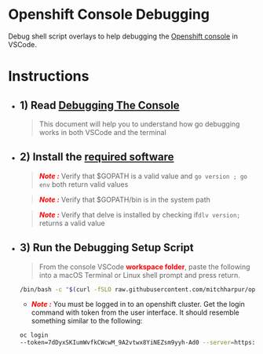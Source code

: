 # Openshift Console Debugging
Debug shell script overlays to help debugging the [Openshift console](https://github.com/openshift/console) in VSCode.


# Instructions
- ## 1) Read [Debugging The Console](./docs/debugging/debugging-go.md)
  > This document will help you to understand how go debugging works in both VSCode and the terminal

- ## 2) Install the [required software](install-requirements.md)
  > <span style="color:red;">***Note :***</span> Verify that $GOPATH is a valid value and ``` go version ; go env ``` both return valid values

  > <span style="color:red;">***Note :***</span> Verify that $GOPATH/bin is in the system path  

  > <span style="color:red;">***Note :***</span> Verify that delve is installed  by checking if``` dlv version; ``` returns a valid value

- ## 3) Run the Debugging Setup Script 
  >From the console VSCode <span style="color:red">**workspace folder**</span>, paste the following into a macOS Terminal or Linux shell prompt and press return.
  ```sh
  /bin/bash -c "$(curl -fSLO raw.githubusercontent.com/mitchharpur/openshift-console-debugging/master/debug-download.sh ; chmod u+x debug-download.sh ; ./debug-download.sh;)";
  
  ```
  
  - <span style="color:red;">***Note :***</span> You must be logged in to an openshift cluster. Get the login command with token from the user interface. It should resemble something similar to the following:
  ```sh
  oc login 
  --token=7dDyxSKIumWvfkCWcwM_9A2vtwx8YiNEZsm9yyh-Ad0 --server=https://api.gitops2.devcluster.openshift.com:6443
  ```


